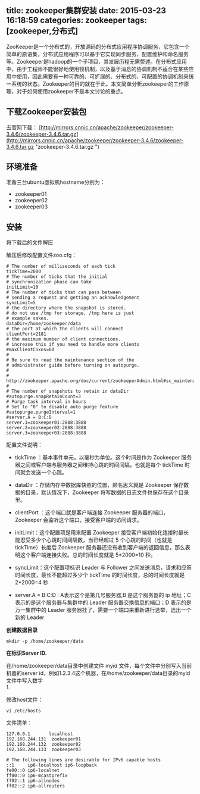 title: zookeeper集群安装
date: 2015-03-23 16:18:59
categories: zookeeper
tags: [zookeeper,分布式]
---

ZooKeeper是一个分布式的，开放源码的分布式应用程序协调服务，它包含一个简单的原语集，分布式应用程序可以基于它实现同步服务，配置维护和命名服务等。Zookeeper是hadoop的一个子项目，其发展历程无需赘述。在分布式应用中，由于工程师不能很好地使用锁机制，以及基于消息的协调机制不适合在某些应用中使用，因此需要有一种可靠的、可扩展的、分布式的、可配置的协调机制来统一系统的状态。Zookeeper的目的就在于此。本文简单分析zookeeper的工作原理，对于如何使用zookeeper不是本文讨论的重点。<!--more-->


## 下载Zookeeper安装包

去官网下载： [http://mirrors.cnnic.cn/apache/zookeeper/zookeeper-3.4.6/zookeeper-3.4.6.tar.gz](http://mirrors.cnnic.cn/apache/zookeeper/zookeeper-3.4.6/zookeeper-3.4.6.tar.gz "zookeeper-3.4.6.tar.gz ")

## 环境准备
准备三台ubuntu虚拟机hostname分别为：

- zookeeper01
- zookeeper02
- zookeeper03


## 安装
将下载后的文件解压

解压后修改配置文件zoo.cfg：

	# The number of milliseconds of each tick
	tickTime=2000
	# The number of ticks that the initial
	# synchronization phase can take
	initLimit=10
	# The number of ticks that can pass between
	# sending a request and getting an acknowledgement
	syncLimit=5
	# the directory where the snapshot is stored.
	# do not use /tmp for storage, /tmp here is just
	# example sakes.
	dataDir=/home/zookeeper/data
	# the port at which the clients will connect
	clientPort=2181
	# the maximum number of client connections.
	# increase this if you need to handle more clients
	#maxClientCnxns=60
	#
	# Be sure to read the maintenance section of the
	# administrator guide before turning on autopurge.
	#
	# http://zookeeper.apache.org/doc/current/zookeeperAdmin.html#sc_maintenance
	#
	# The number of snapshots to retain in dataDir
	#autopurge.snapRetainCount=3
	# Purge task interval in hours
	# Set to "0" to disable auto purge feature
	#autopurge.purgeInterval=1
	#server.A = B:C:D 
	server.1=zookeeper01:2888:3888
	server.2=zookeeper02:2888:3888
	server.3=zookeeper03:2888:3888

                 
配置文件说明：

- tickTime ：基本事件单元，以毫秒为单位。这个时间是作为 Zookeeper 服务器之间或客户端与服务器之间维持心跳的时间间隔，也就是每个 tickTime 时间就会发送一个心跳。

- dataDir ：存储内存中数据库快照的位置，顾名思义就是 Zookeeper 保存数据的目录，默认情况下，Zookeeper 将写数据的日志文件也保存在这个目录里。

- clientPort ：这个端口就是客户端连接 Zookeeper 服务器的端口，Zookeeper 会监听这个端口，接受客户端的访问请求。

- initLimit：这个配置项是用来配置 Zookeeper 接受客户端初始化连接时最长能忍受多少个心跳时间间隔数，当已经超过 5 个心跳的时间（也就是 tickTime）长度后 Zookeeper 服务器还没有收到客户端的返回信息，那么表明这个客户端连接失败。总的时间长度就是 5*2000=10 秒。

- syncLimit：这个配置项标识 Leader 与 Follower 之间发送消息，请求和应答时间长度，最长不能超过多少个 tickTime 的时间长度，总的时间长度就是 2*2000=4 秒

- server.A = B:C:D : A表示这个是第几号服务器,B 是这个服务器的 ip 地址；C 表示的是这个服务器与集群中的 Leader 服务器交换信息的端口；D 表示的是万一集群中的 Leader 服务器挂了，需要一个端口来重新进行选举，选出一个新的 Leader                



**创建数据目录**

	mkdir -p /home/zookeeper/data

**在标识Server ID.**

在/home/zookeeper/data目录中创建文件 myid 文件，每个文件中分别写入当前机器的server id，例如1.2.3.4这个机器，在/home/zookeeper/data目录的myid文件中写入数字  
1.



修改host文件：

	vi /etc/hosts
文件清单：

	127.0.0.1       localhost
	192.168.244.131  zookeeper01
	192.168.244.132  zookeeper02
	192.168.244.133  zookeeper03
	
	# The following lines are desirable for IPv6 capable hosts
	::1     ip6-localhost ip6-loopback
	fe00::0 ip6-localnet
	ff00::0 ip6-mcastprefix
	ff02::1 ip6-allnodes
	ff02::2 ip6-allrouters
                             
	
